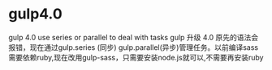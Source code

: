 # gulp4.0
gulp 4.0 use series or parallel to deal with tasks
gulp 升级 4.0 原先的语法会报错，现在通过gulp.series (同步) gulp.parallel(异步)管理任务。以前编译sass需要依赖ruby,现在改用gulp-sass，只需要安装node.js就可以,不需要再安装ruby
